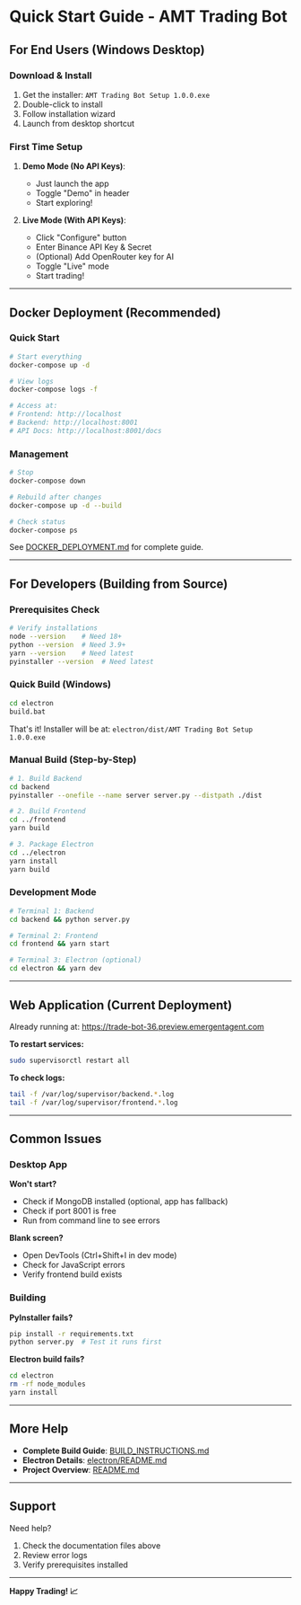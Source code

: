 # Quick Start Guide - AMT Trading Bot

## For End Users (Windows Desktop)

### Download & Install

1. Get the installer: `AMT Trading Bot Setup 1.0.0.exe`
2. Double-click to install
3. Follow installation wizard
4. Launch from desktop shortcut

### First Time Setup

1. **Demo Mode (No API Keys)**:
   - Just launch the app
   - Toggle "Demo" in header
   - Start exploring!

2. **Live Mode (With API Keys)**:
   - Click "Configure" button
   - Enter Binance API Key & Secret
   - (Optional) Add OpenRouter key for AI
   - Toggle "Live" mode
   - Start trading!

---

## Docker Deployment (Recommended)

### Quick Start

```bash
# Start everything
docker-compose up -d

# View logs
docker-compose logs -f

# Access at:
# Frontend: http://localhost
# Backend: http://localhost:8001
# API Docs: http://localhost:8001/docs
```

### Management

```bash
# Stop
docker-compose down

# Rebuild after changes
docker-compose up -d --build

# Check status
docker-compose ps
```

See [DOCKER_DEPLOYMENT.md](DOCKER_DEPLOYMENT.md) for complete guide.

---

## For Developers (Building from Source)

### Prerequisites Check

```bash
# Verify installations
node --version    # Need 18+
python --version  # Need 3.9+
yarn --version    # Need latest
pyinstaller --version  # Need latest
```

### Quick Build (Windows)

```bash
cd electron
build.bat
```

That's it! Installer will be at: `electron/dist/AMT Trading Bot Setup 1.0.0.exe`

### Manual Build (Step-by-Step)

```bash
# 1. Build Backend
cd backend
pyinstaller --onefile --name server server.py --distpath ./dist

# 2. Build Frontend
cd ../frontend
yarn build

# 3. Package Electron
cd ../electron
yarn install
yarn build
```

### Development Mode

```bash
# Terminal 1: Backend
cd backend && python server.py

# Terminal 2: Frontend  
cd frontend && yarn start

# Terminal 3: Electron (optional)
cd electron && yarn dev
```

---

## Web Application (Current Deployment)

Already running at: https://trade-bot-36.preview.emergentagent.com

**To restart services:**
```bash
sudo supervisorctl restart all
```

**To check logs:**
```bash
tail -f /var/log/supervisor/backend.*.log
tail -f /var/log/supervisor/frontend.*.log
```

---

## Common Issues

### Desktop App

**Won't start?**
- Check if MongoDB installed (optional, app has fallback)
- Check if port 8001 is free
- Run from command line to see errors

**Blank screen?**
- Open DevTools (Ctrl+Shift+I in dev mode)
- Check for JavaScript errors
- Verify frontend build exists

### Building

**PyInstaller fails?**
```bash
pip install -r requirements.txt
python server.py  # Test it runs first
```

**Electron build fails?**
```bash
cd electron
rm -rf node_modules
yarn install
```

---

## More Help

- **Complete Build Guide**: [BUILD_INSTRUCTIONS.md](BUILD_INSTRUCTIONS.md)
- **Electron Details**: [electron/README.md](electron/README.md)
- **Project Overview**: [README.md](README.md)

---

## Support

Need help?
1. Check the documentation files above
2. Review error logs
3. Verify prerequisites installed

---

**Happy Trading! 📈**
